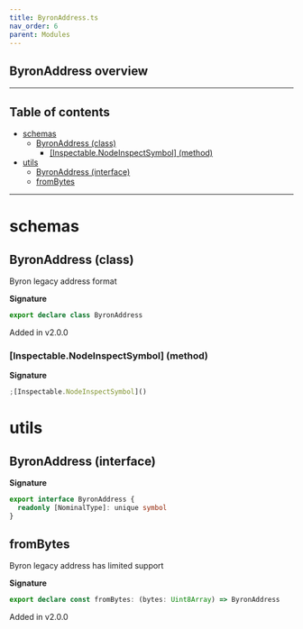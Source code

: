 ```yaml
---
title: ByronAddress.ts
nav_order: 6
parent: Modules
---
```


## ByronAddress overview

---

<h2 class="text-delta">Table of contents</h2>

- [schemas](#schemas)
  - [ByronAddress (class)](#byronaddress-class)
    - [[Inspectable.NodeInspectSymbol] (method)](#inspectablenodeinspectsymbol-method)
- [utils](#utils)
  - [ByronAddress (interface)](#byronaddress-interface)
  - [fromBytes](#frombytes)

---

# schemas

## ByronAddress (class)

Byron legacy address format

**Signature**

```ts
export declare class ByronAddress
```

Added in v2.0.0

### [Inspectable.NodeInspectSymbol] (method)

**Signature**

```ts
;[Inspectable.NodeInspectSymbol]()
```

# utils

## ByronAddress (interface)

**Signature**

```ts
export interface ByronAddress {
  readonly [NominalType]: unique symbol
}
```

## fromBytes

Byron legacy address has limited support

**Signature**

```ts
export declare const fromBytes: (bytes: Uint8Array) => ByronAddress
```

Added in v2.0.0
